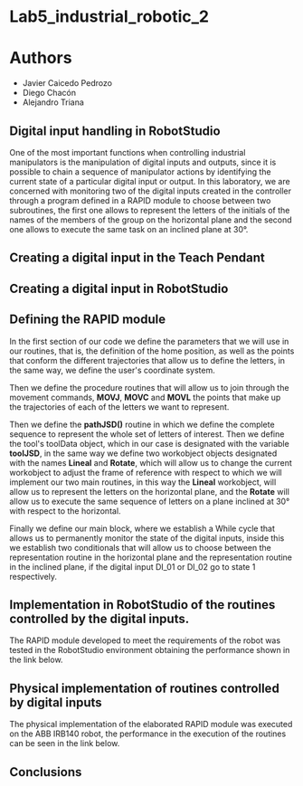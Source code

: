# Lab5_industrial_robotic_2
# Authors

- Javier Caicedo Pedrozo
- Diego Chacón
- Alejandro Triana

## Digital input handling in RobotStudio

One of the most important functions when controlling industrial manipulators is the manipulation of digital inputs and outputs, since it is possible to chain a sequence of manipulator actions by identifying the current state of a particular digital input or output. 
In this laboratory, we are concerned with monitoring two of the digital inputs created in the controller through a program defined in a RAPID module to choose between two subroutines, the first one allows to represent the letters of the initials of the names of the members of the group on the horizontal plane and the second one allows to execute the same task on an inclined plane at 30°.

## Creating a digital input in the Teach Pendant

## Creating a digital input in RobotStudio

## Defining the RAPID module

In the first section of our code we define the parameters that we will use in our routines, that is, the definition of the home position, as well as the points that conform the different trajectories that allow us to define the letters, in the same way, we define the user's coordinate system.

Then we define the procedure routines that will allow us to join through the movement commands, <b>MOVJ</b>, <b>MOVC</b> and <b>MOVL</b> the points that make up the trajectories of each of the letters we want to represent.

Then we define the <b>pathJSD()</b> routine in which we define the complete sequence to represent the whole set of letters of interest.
Then we define the tool's toolData object, which in our case is designated with the variable <b>toolJSD</b>, in the same way we define two workobject objects designated with the names <b>Lineal</b> and <b>Rotate</b>, which will allow us to change the current workobject to adjust the frame of reference with respect to which we will implement our two main routines, in this way the <b>Lineal</b> workobject, will allow us to represent the letters on the horizontal plane, and the <b>Rotate</b> will allow us to execute the same sequence of letters on a plane inclined at 30° with respect to the horizontal.

Finally we define our main block, where we establish a While cycle that allows us to permanently monitor the state of the digital inputs, inside this we establish two conditionals that will allow us to choose between the representation routine in the horizontal plane and the representation routine in the inclined plane, if the digital input DI_01 or DI_02 go to state 1 respectively.

## Implementation in RobotStudio of the routines controlled by the digital inputs.

The RAPID module developed to meet the requirements of the robot was tested in the RobotStudio environment obtaining the performance shown in the link below.

## Physical implementation of routines controlled by digital inputs

The physical implementation of the elaborated RAPID module was executed on the ABB IRB140 robot, the performance in the execution of the routines can be seen in the link below.


## Conclusions






